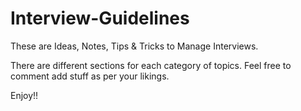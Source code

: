 # Interview-Guidelines
These are Ideas, Notes, Tips &amp; Tricks to Manage Interviews.

 There are different sections for each category of topics. 
 Feel free to comment add stuff as per your likings.
 
 Enjoy!!
 

 

